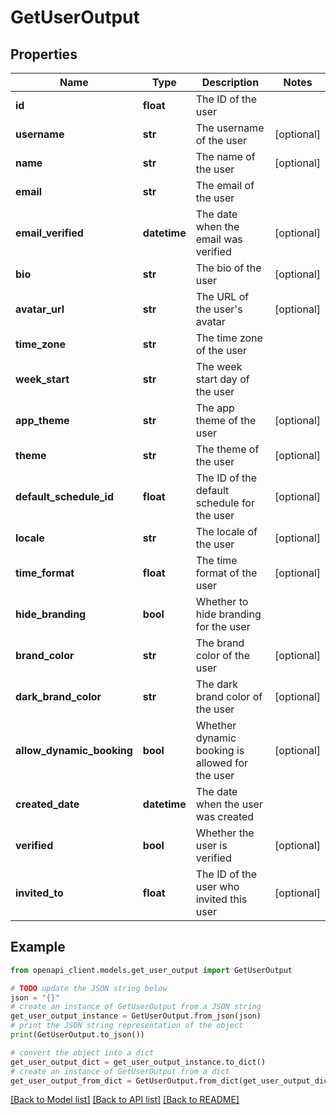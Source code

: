 # GetUserOutput


## Properties

Name | Type | Description | Notes
------------ | ------------- | ------------- | -------------
**id** | **float** | The ID of the user | 
**username** | **str** | The username of the user | [optional] 
**name** | **str** | The name of the user | [optional] 
**email** | **str** | The email of the user | 
**email_verified** | **datetime** | The date when the email was verified | [optional] 
**bio** | **str** | The bio of the user | [optional] 
**avatar_url** | **str** | The URL of the user&#39;s avatar | [optional] 
**time_zone** | **str** | The time zone of the user | 
**week_start** | **str** | The week start day of the user | 
**app_theme** | **str** | The app theme of the user | [optional] 
**theme** | **str** | The theme of the user | [optional] 
**default_schedule_id** | **float** | The ID of the default schedule for the user | [optional] 
**locale** | **str** | The locale of the user | [optional] 
**time_format** | **float** | The time format of the user | [optional] 
**hide_branding** | **bool** | Whether to hide branding for the user | 
**brand_color** | **str** | The brand color of the user | [optional] 
**dark_brand_color** | **str** | The dark brand color of the user | [optional] 
**allow_dynamic_booking** | **bool** | Whether dynamic booking is allowed for the user | [optional] 
**created_date** | **datetime** | The date when the user was created | 
**verified** | **bool** | Whether the user is verified | [optional] 
**invited_to** | **float** | The ID of the user who invited this user | [optional] 

## Example

```python
from openapi_client.models.get_user_output import GetUserOutput

# TODO update the JSON string below
json = "{}"
# create an instance of GetUserOutput from a JSON string
get_user_output_instance = GetUserOutput.from_json(json)
# print the JSON string representation of the object
print(GetUserOutput.to_json())

# convert the object into a dict
get_user_output_dict = get_user_output_instance.to_dict()
# create an instance of GetUserOutput from a dict
get_user_output_from_dict = GetUserOutput.from_dict(get_user_output_dict)
```
[[Back to Model list]](../README.md#documentation-for-models) [[Back to API list]](../README.md#documentation-for-api-endpoints) [[Back to README]](../README.md)


